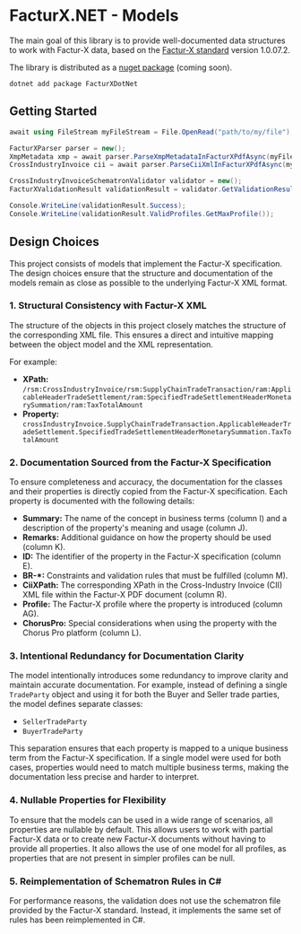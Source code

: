 ﻿# FacturX.NET - Models

The main goal of this library is to provide well-documented data structures to work with Factur-X data, based on the [Factur-X standard](https://fnfe-mpe.org/factur-x/) version 1.0.07.2.

The library is distributed as a [nuget package](#) (coming soon).
```
dotnet add package FacturXDotNet
```

## Getting Started

```csharp
await using FileStream myFileStream = File.OpenRead("path/to/my/file");

FacturXParser parser = new();
XmpMetadata xmp = await parser.ParseXmpMetadataInFacturXPdfAsync(myFileStream);
CrossIndustryInvoice cii = await parser.ParseCiiXmlInFacturXPdfAsync(myFileStream);

CrossIndustryInvoiceSchematronValidator validator = new();
FacturXValidationResult validationResult = validator.GetValidationResult(cii);

Console.WriteLine(validationResult.Success);
Console.WriteLine(validationResult.ValidProfiles.GetMaxProfile());
```

## Design Choices

This project consists of models that implement the Factur-X specification. The design choices ensure that the structure and documentation of the models remain as close as possible to the underlying Factur-X XML format.

### 1. Structural Consistency with Factur-X XML

The structure of the objects in this project closely matches the structure of the corresponding XML file. This ensures a direct and intuitive mapping between the object model and the XML representation.

For example:
- **XPath:** `/rsm:CrossIndustryInvoice/rsm:SupplyChainTradeTransaction/ram:ApplicableHeaderTradeSettlement/ram:SpecifiedTradeSettlementHeaderMonetarySummation/ram:TaxTotalAmount`
- **Property:** `crossIndustryInvoice.SupplyChainTradeTransaction.ApplicableHeaderTradeSettlement.SpecifiedTradeSettlementHeaderMonetarySummation.TaxTotalAmount`

### 2. Documentation Sourced from the Factur-X Specification

To ensure completeness and accuracy, the documentation for the classes and their properties is directly copied from the Factur-X specification. Each property is documented with the following details:
- **Summary:** The name of the concept in business terms (column I) and a description of the property's meaning and usage (column J).
- **Remarks:** Additional guidance on how the property should be used (column K).
- **ID:** The identifier of the property in the Factur-X specification (column E).
- **BR-\*:** Constraints and validation rules that must be fulfilled (column M).
- **CiiXPath:** The corresponding XPath in the Cross-Industry Invoice (CII) XML file within the Factur-X PDF document (column R).
- **Profile:** The Factur-X profile where the property is introduced (column AG).
- **ChorusPro:** Special considerations when using the property with the Chorus Pro platform (column L).

### 3. Intentional Redundancy for Documentation Clarity

The model intentionally introduces some redundancy to improve clarity and maintain accurate documentation. For example, instead of defining a single `TradeParty` object and using it for both the Buyer and Seller trade parties, the model defines separate classes:
- `SellerTradeParty`
- `BuyerTradeParty`

This separation ensures that each property is mapped to a unique business term from the Factur-X specification. If a single model were used for both cases, properties would need to match multiple business terms, making the documentation less precise and harder to interpret.

### 4. Nullable Properties for Flexibility

To ensure that the models can be used in a wide range of scenarios, all properties are nullable by default. This allows users to work with partial Factur-X data or to create new Factur-X documents without having to provide all properties.
It also allows the use of one model for all profiles, as properties that are not present in simpler profiles can be null.

### 5. Reimplementation of Schematron Rules in C#

For performance reasons, the validation does not use the schematron file provided by the Factur-X standard. Instead, it implements the same set of rules has been reimplemented in C#.